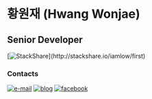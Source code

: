# 황원재 (Hwang Wonjae)

## Senior Developer
[![StackShare](http://img.shields.io/badge/tech-stack(click_here)-0690fa.svg?style=flat)](http://stackshare.io/iamlow/first)

### Contacts
[![e-mail](https://img.shields.io/badge/e--mail-iamlow@gmail.com-orange.svg)](mailto:iamlow@gmail.com)
[![blog](https://img.shields.io/badge/blog-iamlow.tistory.com-yellowgreen.svg)](http://iamlow.tistory.com)
[![facebook](https://img.shields.io/badge/facebook-FB-blue.svg)](https://www.facebook.com/iaml0w)
